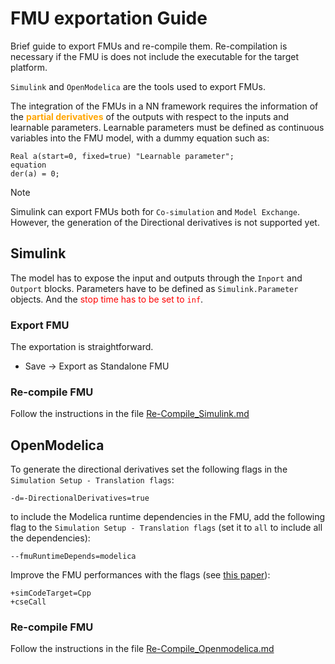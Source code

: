 <!-- - - - - - - - -
# STYLE
- - - - - - - - -->
<style>
o { color: Orange }
b { color: DodgerBlue }
r { color: Red }
</style>

# FMU exportation Guide

Brief guide to export FMUs and re-compile them. Re-compilation is necessary if the FMU is does not include the executable for the target platform.

`Simulink` and `OpenModelica` are the tools used to export FMUs.

The integration of the FMUs in a NN framework requires the information of the <o>**partial derivatives**</o> of the outputs with respect to the inputs and learnable parameters. Learnable parameters must be defined as continuous variables into the FMU model, with a dummy equation such as:
```modelica
Real a(start=0, fixed=true) "Learnable parameter";
equation
der(a) = 0;
```

> [!NOTE]
Simulink can export FMUs both for `Co-simulation` and `Model Exchange`. However, the generation of the Directional derivatives is not supported yet.

## Simulink
The model has to expose the input and outputs through the `Inport` and `Outport` blocks. Parameters have to be defined as `Simulink.Parameter` objects. And the <r>stop time has to be set to `inf`</r>.

### Export FMU
The exportation is straightforward.
-  Save -> Export as Standalone FMU

### Re-compile FMU
Follow the instructions in the file [Re-Compile_Simulink.md](./Re-Compile_Simulink.md)

## OpenModelica
To generate the directional derivatives set the following flags in the `Simulation Setup - Translation flags`:
```
-d=-DirectionalDerivatives=true
```

to include the Modelica runtime dependencies in the FMU, add the following flag to the `Simulation Setup - Translation flags`
(set it to ```all``` to include all the dependencies):
```
--fmuRuntimeDepends=modelica
```

Improve the FMU performances with the flags (see [this paper](https://2015.international.conference.modelica.org/proceedings/html/submissions/ecp15118339_FrankeWaltherWorschechBraunBachmann.pdf)):
```
+simCodeTarget=Cpp
+cseCall
```

### Re-compile FMU
Follow the instructions in the file [Re-Compile_Openmodelica.md](./Re-Compile_Openmodelica.md)
